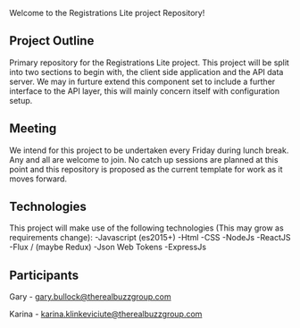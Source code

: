 Welcome to the Registrations Lite project Repository!

Project Outline
---------------
Primary repository for the Registrations Lite project. This project will be split into two sections to begin with, the client side application and the API data server. We may in furture extend this component set to include a further interface to the API layer, this will mainly concern itself with configuration setup.

Meeting
-------
We intend for this project to be undertaken every Friday during lunch break. Any and all are welcome to join. No catch up sessions are planned at this point and this repository is proposed as the current template for work as it moves forward.

Technologies
------------
This project will make use of the following technologies (This may grow as requirements change):
-Javascript (es2015+)
-Html
-CSS
-NodeJs
-ReactJS
-Flux / (maybe Redux)
-Json Web Tokens
-ExpressJs

Participants
------------
Gary - gary.bullock@therealbuzzgroup.com

Karina - karina.klinkeviciute@therealbuzzgroup.com

